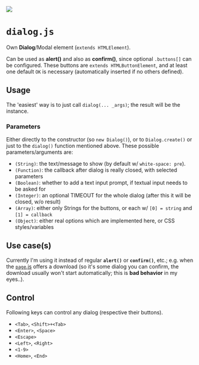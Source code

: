 <img src="https://kekse.biz/php/count.php?draw&override=github:v4" />

# **`dialog.js`**
Own **Dialog**/Modal element (`extends HTMLElement`).

Can be used as **alert()** and also as **confirm()**, since optional `.buttons[]`
can be configured. These buttons are `extends HTMLButtonElement`, and at least one
default `OK` is necessary (automatically inserted if no others defined).

## Usage
The 'easiest' way is to just call `dialog(... _args)`; the result will be the instance.

### Parameters
Either directly to the constructor (so `new Dialog()`), or to `Dialog.create()` or just
to the `dialog()` function mentioned above. These possible parameters/arguments are:

* `(String)`: the text/message to show (by default w/ `white-space: pre`).
* `(Function)`: the callback after dialog is really closed, with selected parameters
* `(Boolean)`: whether to add a text input prompt, if textual input needs to be asked for
* `(Integer)`: an optional TIMEOUT for the whole dialog (after this it will be closed, w/o result)
* `(Array)`: either only Strings for the buttons, or each w/ `[0] = string` and `[1] = callback`
* `(Object)`: either real options which are implemented here, or CSS styles/variables

## Use case(s)
Currently I'm using it instead of regular **`alert()`** or **`confirm()`**, etc.;
e.g. when the [`page`.js](page.md) offers a download (so it's some dialog you can
confirm, the download usually won't start automatically; this is **bad behavior**
in my eyes..).

## Control
Following keys can control any dialog (respective their buttons).

* `<Tab>`, `<Shift>+<Tab>`
* `<Enter>`, `<Space>`
* `<Escape>`
* `<Left>`, `<Right>`
* `<1-9>`
* `<Home>`, `<End>`

